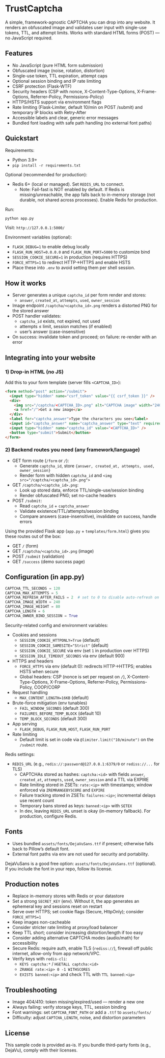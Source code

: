 # TrustCaptcha

A simple, framework-agnostic CAPTCHA you can drop into any website. It renders an obfuscated image and validates user input with single-use tokens, TTL, and attempt limits. Works with standard HTML forms (POST) — no JavaScript required.

## Features
- No JavaScript (pure HTML form submission)
- Obfuscated image (noise, rotation, distortion)
- Single-use token, TTL expiration, attempt caps
- Optional session binding and IP rate limiting
- CSRF protection (Flask‑WTF)
- Security headers (CSP with nonce, X-Content-Type-Options, X-Frame-Options, Referrer-Policy, Permissions-Policy)
- HTTPS/HSTS support via environment flags
- Rate limiting (Flask‑Limiter, default 10/min on POST /submit) and temporary IP blocks with Retry‑After
- Accessible labels and clear, generic error messages
- Bundled font loading with safe path handling (no external font paths)

## Quickstart

Requirements:
- Python 3.9+
- `pip install -r requirements.txt`

Optional (recommended for production):
- Redis 6+ (local or managed). Set `REDIS_URL` to connect.
  - Note: Fail-fast is NOT enabled by default. If Redis is missing/unreachable, the app falls back to in-memory storage (not durable, not shared across processes). Enable Redis for production.


Run:
```bash
python app.py
```
Visit: `http://127.0.0.1:5000/`

Environment variables (optional):
- `FLASK_DEBUG=1` to enable debug locally
- `FLASK_RUN_HOST=0.0.0.0` and `FLASK_RUN_PORT=5000` to customize bind
- `SESSION_COOKIE_SECURE=1` in production (requires HTTPS)
- `FORCE_HTTPS=1` to redirect HTTP→HTTPS and enable HSTS
- Place these into `.env` to avoid setting them per shell session.



## How it works
- Server generates a unique `captcha_id` per form render and stores:
  - `answer`, `created_at`, `attempts`, `used`, `owner_session`
- Image endpoint `/captcha/<captcha_id>.png` renders a distorted PNG for the stored answer
- POST handler validates:
  - `captcha_id` exists, not expired, not used
  - attempts ≤ limit, session matches (if enabled)
  - user’s answer (case-insensitive)
- On success: invalidate token and proceed; on failure: re-render with an error

## Integrating into your website

### 1) Drop-in HTML (no JS)
Add this to your form template (server fills `<CAPTCHA_ID>`):
```html
<form method="post" action="/submit">
  <input type="hidden" name="csrf_token" value="{{ csrf_token }}" />
  <div>
    <img src="/captcha/<CAPTCHA_ID>.png" alt="CAPTCHA image" width="240" height="80" />
    <a href="/">Get a new image</a>
  </div>
  <label for="captcha_answer">Type the characters you see</label>
  <input id="captcha_answer" name="captcha_answer" type="text" required />
  <input type="hidden" name="captcha_id" value="<CAPTCHA_ID>" />
  <button type="submit">Submit</button>
</form>
```

### 2) Backend routes you need (any framework/language)
- GET form route (`/form` or `/`):
  - Generate `captcha_id`, store `{answer, created_at, attempts, used, owner_session}`
  - Render form with hidden `captcha_id` and `<img src="/captcha/<captcha_id>.png">`
- GET `/captcha/<captcha_id>.png`:
  - Look up stored data, enforce TTL/single-use/session binding
  - Render obfuscated PNG; set no-cache headers
- POST `/submit`:
  - Read `captcha_id` + `captcha_answer`
  - Validate existence/TTL/attempts/session binding
  - Compare answers (case-insensitive), invalidate on success, handle errors

Using the provided Flask app (`app.py` + `templates/form.html`) gives you these routes out of the box:
- GET `/` (form)
- GET `/captcha/<captcha_id>.png` (image)
- POST `/submit` (validation)
- GET `/success` (demo success page)

## Configuration (in app.py)
```python
CAPTCHA_TTL_SECONDS = 120
CAPTCHA_MAX_ATTEMPTS = 5
CAPTCHA_REFRESH_AFTER_FAILS = 2  # set to 0 to disable auto-refresh on repeated fails
CAPTCHA_IMAGE_WIDTH = 240
CAPTCHA_IMAGE_HEIGHT = 80
CAPTCHA_LENGTH = 6
CAPTCHA_OWNER_BIND_SESSION = True
```

Security-related config and environment variables:
- Cookies and sessions
  - `SESSION_COOKIE_HTTPONLY=True` (default)
  - `SESSION_COOKIE_SAMESITE="Strict"` (default)
  - `SESSION_COOKIE_SECURE` via env (set `1` in production over HTTPS)
  - `SESSION_IDLE_TIMEOUT_SECONDS` via env (default 900)
- HTTPS and headers
  - `FORCE_HTTPS` via env (default 0): redirects HTTP→HTTPS; enables HSTS when secure
  - Global headers: CSP (nonce is set per request on `/`), X-Content-Type-Options, X-Frame-Options, Referrer-Policy, Permissions-Policy, COOP/CORP
- Request handling
  - `MAX_CONTENT_LENGTH=16KB` (default)
- Brute-force mitigation (env tunables)
  - `FAIL_WINDOW_SECONDS` (default 300)
  - `FAILURES_BEFORE_TEMP_BLOCK` (default 10)
  - `TEMP_BLOCK_SECONDS` (default 300)
- App serving
  - `FLASK_DEBUG`, `FLASK_RUN_HOST`, `FLASK_RUN_PORT`
 - Rate limiting
   - Default limit is set in code via `@limiter.limit("10/minute")` on the `/submit` route.

Redis settings:
- `REDIS_URL` (e.g., `redis://:password@127.0.0.1:6379/0` or `rediss://...` for TLS)
  - CAPTCHAs stored as hashes: `captcha:<id>` with fields `answer`, `created_at`, `attempts`, `used`, `owner_session` and a TTL via EXPIRE
  - Rate limiting stored in ZSETs: `rate:<ip>` with timestamps; window enforced via `ZREMRANGEBYSCORE` and `EXPIRE`
  - Failure tracking stored in ZSETs: `failures:<ip>`; incremental delays use recent count
  - Temporary bans stored as keys: `banned:<ip>` with `SETEX`
  - In dev, leaving `REDIS_URL` unset is okay (in-memory fallback). For production, configure Redis.

## Fonts
- Uses bundled `assets/fonts/DejaVuSans.ttf` if present; otherwise falls back to Pillow’s default font.
- External font paths via env are not used for security and portability.

DejaVuSans is a good free option: `assets/fonts/DejaVuSans.ttf` (optional).
If you include the font in your repo, follow its license.

## Production notes
- Replace in-memory stores with Redis or your datastore
- Set a strong `SECRET_KEY` (env). Without it, the app generates an ephemeral key and sessions reset on restart
- Serve over HTTPS; set cookie flags (Secure, HttpOnly); consider `FORCE_HTTPS=1`
- Keep images non-cacheable
- Consider stricter rate limiting at proxy/load balancer
- Keep TTL short; consider increasing distortion/length if too easy
- Consider adding alternative CAPTCHA modes (audio/math) for accessibility
- Secure Redis: require auth, enable TLS (`rediss://`), firewall off public internet, allow-only from app network/VPC.
- Verify keys with `redis-cli`:
  - `KEYS captcha:*` / `HGETALL captcha:<id>`
  - `ZRANGE rate:<ip> 0 -1 WITHSCORES`
  - `EXISTS banned:<ip>` and check TTL with `TTL banned:<ip>`

## Troubleshooting
- Image 404/410: token missing/expired/used — render a new one
- Always failing: verify storage keys, TTL, session binding
- Font warnings: set `CAPTCHA_FONT_PATH` or add a `.ttf` to `assets/fonts/`
- Difficulty: adjust `CAPTCHA_LENGTH`, noise, and distortion parameters

## License
This sample code is provided as-is. If you bundle third-party fonts (e.g., DejaVu), comply with their licenses.





